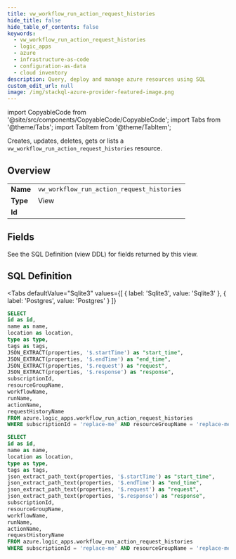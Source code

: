 ```yaml
--- 
title: vw_workflow_run_action_request_histories
hide_title: false
hide_table_of_contents: false
keywords:
  - vw_workflow_run_action_request_histories
  - logic_apps
  - azure
  - infrastructure-as-code
  - configuration-as-data
  - cloud inventory
description: Query, deploy and manage azure resources using SQL
custom_edit_url: null
image: /img/stackql-azure-provider-featured-image.png
---
```


import CopyableCode from '@site/src/components/CopyableCode/CopyableCode';
import Tabs from '@theme/Tabs';
import TabItem from '@theme/TabItem';

Creates, updates, deletes, gets or lists a <code>vw_workflow_run_action_request_histories</code> resource.

## Overview
<table><tbody>
<tr><td><b>Name</b></td><td><code>vw_workflow_run_action_request_histories</code></td></tr>
<tr><td><b>Type</b></td><td>View</td></tr>
<tr><td><b>Id</b></td><td><CopyableCode code="azure.logic_apps.vw_workflow_run_action_request_histories" /></td></tr>
</tbody></table>

## Fields

See the SQL Definition (view DDL) for fields returned by this view.

## SQL Definition

<Tabs
defaultValue="Sqlite3"
values={[
{ label: 'Sqlite3', value: 'Sqlite3' },
{ label: 'Postgres', value: 'Postgres' }
]}
>
<TabItem value="Sqlite3">

```sql
SELECT
id as id,
name as name,
location as location,
type as type,
tags as tags,
JSON_EXTRACT(properties, '$.startTime') as "start_time",
JSON_EXTRACT(properties, '$.endTime') as "end_time",
JSON_EXTRACT(properties, '$.request') as "request",
JSON_EXTRACT(properties, '$.response') as "response",
subscriptionId,
resourceGroupName,
workflowName,
runName,
actionName,
requestHistoryName
FROM azure.logic_apps.workflow_run_action_request_histories
WHERE subscriptionId = 'replace-me' AND resourceGroupName = 'replace-me' AND workflowName = 'replace-me' AND runName = 'replace-me' AND actionName = 'replace-me';
```

</TabItem>
<TabItem value="Postgres">

```sql
SELECT
id as id,
name as name,
location as location,
type as type,
tags as tags,
json_extract_path_text(properties, '$.startTime') as "start_time",
json_extract_path_text(properties, '$.endTime') as "end_time",
json_extract_path_text(properties, '$.request') as "request",
json_extract_path_text(properties, '$.response') as "response",
subscriptionId,
resourceGroupName,
workflowName,
runName,
actionName,
requestHistoryName
FROM azure.logic_apps.workflow_run_action_request_histories
WHERE subscriptionId = 'replace-me' AND resourceGroupName = 'replace-me' AND workflowName = 'replace-me' AND runName = 'replace-me' AND actionName = 'replace-me';
```

</TabItem>
</Tabs>
